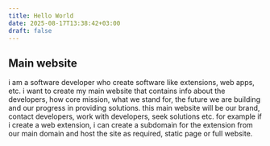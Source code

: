 ```yaml
---
title: Hello World
date: 2025-08-17T13:38:42+03:00
draft: false
---
```

## Main website

i am a software developer who create software like extensions, web apps, etc. i want to create my main website that contains info about the developers, how core mission, what we stand for, the future we are building and our progress in providing solutions. this main website will be our brand, contact developers, work with developers, seek solutions etc. for example if i create a web extension, i can create a subdomain for the extension from our main domain and host the site as required, static page or full website. 
